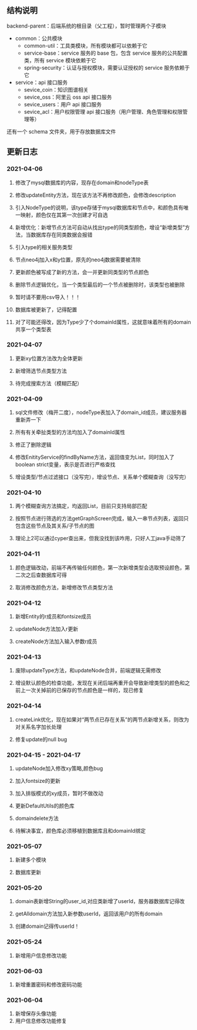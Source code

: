 ## 结构说明

backend-parent：后端系统的根目录（父工程），暂时管理两个子模块

+ common：公共模块
    + common-util：工具类模块，所有模块都可以依赖于它
    + service-base：service 服务的 base 包，包含 service 服务的公共配置类，所有 service 模块依赖于它
    + spring-security：认证与授权模块，需要认证授权的 service 服务依赖于它
+ service：api 接口服务
    + sevice_coin：知识图谱相关
    + sevice_oss：阿里云 oss api 接口服务
    + sevice_users：用户 api 接口服务
    + sevice_acl：用户权限管理 api 接口服务（用户管理、角色管理和权限管理等）

还有一个 schema 文件夹，用于存放数据库文件

## 更新日志

### 2021-04-06

1. 修改了mysql数据库的内容，现存在domain和nodeType表

2. 修改updateEntity方法，现在该方法不再修改颜色，会修改description

3. 引入NodeType的说明，该type存储于mysql数据库和节点中，和颜色具有唯一映射，颜色仅在其第一次创建才可自选

4. 新增优化：新增节点方法可自动从找出type的同类型颜色，增设“新增类型”方法，当数据库存在同类数据会报错

5. 引入type的相关服务类型

6. 节点neo4j加入x和y位置，原先的neo4j数据需要被清除

7. 更新颜色被写成了新的方法，会一并更新同类型的节点颜色

8. 删除节点逻辑优化，当一个类型最后的一个节点被删除时，该类型也被删除

9. 暂时请不要用csv导入！！！

10. 数据库被更新了，记得配置

11. 对了可能还得改，因为Type少了个domainId属性，这就意味着所有的domain共享一个类型表

### 2021-04-07

1. 更新xy位置方法改为全体更新

2. 新增筛选节点类型方法

3. 待完成搜索方法（模糊匹配）

### 2021-04-09

1. sql文件修改（梅开二度），nodeType表加入了domain_id成员，建议服务器重新弄一下

2. 所有有关牵扯类型的方法均加入了domainId属性

3. 修正了删除逻辑

4. 修改EnitityService的findByName方法，返回值变为List，同时加入了boolean strict变量，表示是否进行严格查找

5. 增设类型/节点过滤接口（没写完），增设节点、关系单个模糊查询（没写完）

### 2021-04-10

1. 两个模糊查询方法搞定，均返回List，目前只支持局部匹配

2. 按照节点进行筛选的方法getGraphScreen完成，输入一串节点列表，返回只包含这些节点及其关系/子节点的图

3. 理论上2可以通过cyper查出来，但我没找到该咋用，只好人工java手动筛了

### 2021-04-11

1. 颜色逻辑改动，前端不再传输任何颜色，第一次新增类型会选取预设颜色，第二次之后查数据库可得

2. 取消修改颜色方法，新增修改节点类型方法

### 2021-04-12

1. 新增Entity的r成员和fontsize成员

2. updateNode方法加入r更新

3. createNode方法加入输入参数r成员

### 2021-04-13

1. 废除updateType方法，和updateNode合并，前端逻辑无需修改

2. 增设默认颜色的检查功能，发现在关闭后端再重开会导致新增类型的颜色和之前上一次关掉前的已保存的节点颜色是一样的，现已修复

### 2021-04-14

1. createLink优化，现在如果对“两节点已存在关系”的两节点新增关系，则改为对关系名字加长处理

2. 修复update的null bug

### 2021-04-15 - 2021-04-17

1. updateNode加入修改xy策略,颜色bug

2. 加入fontsize的更新

3. 加入排版模式的xy成员，暂时不做改动

4. 更新DefaultUtils的颜色库

5. domaindelete方法

6. 待解决事宜，颜色库必须移植到数据库且和domainId绑定

### 2021-05-07

1. 新建多个模块

2. 数据库更新

### 2021-05-20

1. domain表新增String的user_id,对应类新增了userId，服务器数据库记得改

2. getAlldomain方法加入新参数userId，返回该用户的所有domain

3. 创建domain记得传userId！

### 2021-05-24

1. 新增用户信息修改功能

### 2021-06-03

1. 新增重置密码和修改密码功能

### 2021-06-04

1. 新增保存头像功能
2. 用户信息修改功能修复
